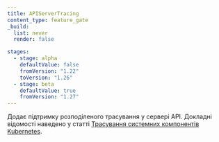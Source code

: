 ```yaml
---
title: APIServerTracing
content_type: feature_gate
_build:
  list: never
  render: false

stages:
  - stage: alpha
    defaultValue: false
    fromVersion: "1.22"
    toVersion: "1.26"
  - stage: beta
    defaultValue: true
    fromVersion: "1.27"
---
```

Додає підтримку розподіленого трасування у сервері API. Докладні відомості наведено у статті [Трасування системних компонентів Kubernetes](/docs/concepts/cluster-administration/system-traces).

